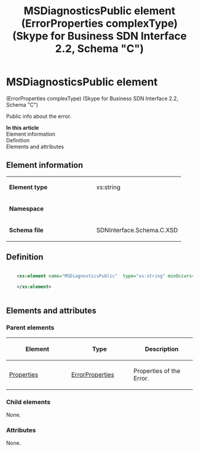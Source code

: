 ﻿---
title: MSDiagnosticsPublic element (ErrorProperties complexType) (Skype for Business SDN Interface 2.2, Schema "C")
TOCTitle: MSDiagnosticsPublic element (ErrorProperties complexType)
ms:assetid: 6e77e72c-0ce9-94ac-a258-d7d629aff189
ms:mtpsurl: https://msdn.microsoft.com/en-us/library/Mt404800(v=office.16)
ms:contentKeyID: 68250712
ms.date: 08/24/2015
mtps_version: v=office.16
dev_langs:
- xml
---

# MSDiagnosticsPublic element 

(ErrorProperties complexType) (Skype for Business SDN Interface 2.2, Schema \"C\")

Public info about the error.

**In this article**  
Element information  
Definition  
Elements and attributes  

## Element information

<table>
<colgroup>
<col style="width: 50%" />
<col style="width: 50%" />
</colgroup>
<tbody>
<tr class="odd">
<td><p><strong>Element type</strong></p></td>
<td><p>xs:string</p></td>
</tr>
<tr class="even">
<td><p><strong>Namespace</strong></p></td>
<td><p></p></td>
</tr>
<tr class="odd">
<td><p><strong>Schema file</strong></p></td>
<td><p>SDNInterface.Schema.C.XSD</p></td>
</tr>
</tbody>
</table>


## Definition

``` xml

    <xs:element name="MSDiagnosticsPublic"  type="xs:string" minOccurs="0">
    
    </xs:element>
  
```

## Elements and attributes

### Parent elements

<table>
<colgroup>
<col style="width: 33%" />
<col style="width: 33%" />
<col style="width: 33%" />
</colgroup>
<thead>
<tr class="header">
<th><p>Element</p></th>
<th><p>Type</p></th>
<th><p>Description</p></th>
</tr>
</thead>
<tbody>
<tr class="odd">
<td><p><a href="properties-element-errortype-complextype-skype-for-business-sdn-interface-2-2-schema-c.md">Properties</a></p></td>
<td><p><a href="errorproperties-complextype-skype-for-business-sdn-interface-2-2-schema-c.md">ErrorProperties</a></p></td>
<td><p>Properties of the Error.</p></td>
</tr>
</tbody>
</table>


### Child elements

None.

### Attributes

None.

